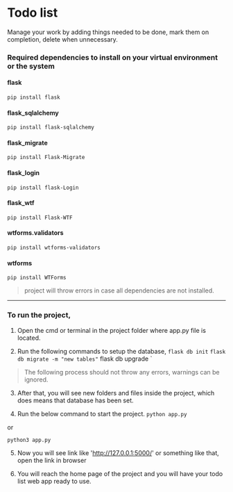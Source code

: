 # Todo list
Manage your work by adding things needed to be done, mark them on completion, delete when unnecessary.

### Required dependencies to install on your virtual environment or the system

#### flask
` pip install flask `

#### flask_sqlalchemy
` pip install flask-sqlalchemy `

#### flask_migrate
` pip install Flask-Migrate `

#### flask_login
` pip install flask-Login `

#### flask_wtf
` pip install Flask-WTF `

#### wtforms.validators
` pip install wtforms-validators `

#### wtforms
` pip install WTForms `

> project will throw errors in case all dependencies are not installed.

--------------------------------------------------------------------

### To run the project,

1. Open the cmd or terminal in the project folder where app.py file is located.

2. Run the following commands to setup the database,
` flask db init `
` flask db migrate -m "new tables"
` flask db upgrade `

> The following process should not throw any errors, warnings can be ignored.

3. After that, you will see new folders and files inside the project, which does means that database has been set.

4. Run the below command to start the project.
` python app.py `

or 

` python3 app.py `

5. Now you will see link like 'http://127.0.0.1:5000/' or something like that, open the link in browser

6. You will reach the home page of the project and you will have your todo list web app ready to use.
